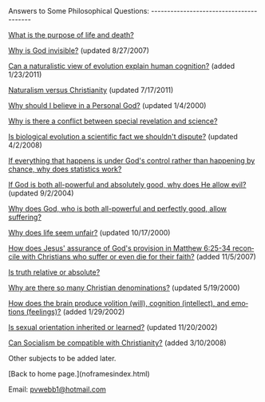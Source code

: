  <head> <meta content="IE=9" http-equiv="X-UA-Compatible"></meta> <title>(PVW) Answers to some philosophical questions </title> <link href="css/page_style.css" rel="stylesheet" type="text/css"></link> <script src="js/include.js" type="text/javascript"></script> <meta content="20020114;17355210" name="CREATED"></meta> <meta content="Perry Webb" name="CHANGEDBY"></meta> <meta content="20020129;19480137" name="CHANGED"></meta>  </head><body lang="EN-US"><div class="page_style"> <a name="top"></a>Answers to Some Philosophical Questions:
----------------------------------------

[What is the purpose of life and death?](death.html)

[Why is God invisible?](invisible.html) (updated 8/27/2007)

[Can a naturalistic view of evolution explain human cognition?](Godisinvolved.html) (added 1/23/2011)

[Naturalism versus Christianity](naturalism.html) (updated 7/17/2011)

[Why should I believe in a Personal God?](argfromfree.html) (updated 1/4/2000)

[Why is there a conflict between special revelation and science?](science.html)

[Is biological evolution a scientific fact we shouldn't dispute?](evolution.html) (updated 4/2/2008)

[If everything that happens is under God's control rather than happening by chance, why does statistics work?](statistics.html)

[If God is both all-powerful and absolutely good, why does He allow evil?](evil.html) (updated 9/2/2004)

[Why does God, who is both all-powerful and perfectly good, allow suffering?](suffering.html)

[Why does life seem unfair?](notfair.html) (updated 10/17/2000)

[How does Jesus' assurance of God's provision in Matthew 6:25-34 reconcile with Christians who suffer or even die for their faith?](martyr.html) (added 11/5/2007)

[Is truth relative or absolute?](absolute.html)

[Why are there so many Christian denominations?](denominations.html) (updated 5/19/2000)

[How does the brain produce volition (will), cognition (intellect), and emotions (feelings)?](mindinbrain.html) (added 1/29/2002)

[Is sexual orientation inherited or learned?](sexualorientation.html) (updated 11/20/2002)

[Can Socialism be compatible with Christianity?](communism.html) (added 3/10/2008)

Other subjects to be added later.

 </div>
 [Back to home page.](noframesindex.html)

Email: [pvwebb1@hotmail.com](mailto:pvwebb1@hotmail.com)

